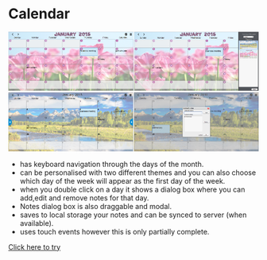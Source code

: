 Calendar
========
![Calendar screen shot](screenshot6.png)
![Calendar screen shot](screenshot5.png)

* has keyboard navigation through the days of the month.
* can be personalised with two different themes and you can also choose which day of the week will appear as the first
day of the week.
* when you double click on a day it shows a dialog box where you can add,edit and remove notes for that day.
* Notes dialog box is also draggable and modal.
* saves to local storage your notes and can be synced to server (when available).
* uses touch events however this is only partially complete.

[Click here to try](https://cdn.rawgit.com/bend101/calendar/master/calendar.html)




